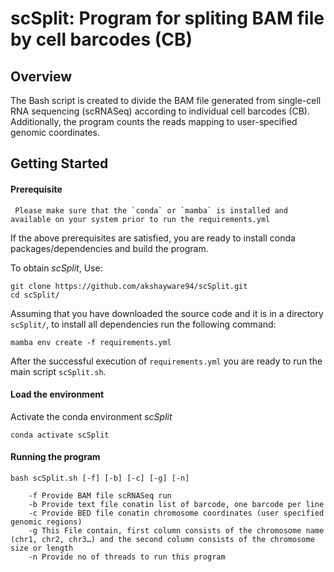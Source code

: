 # scSplit: Program for spliting BAM file by cell barcodes (CB)
## Overview

The Bash script is created to divide the BAM file generated from single-cell RNA sequencing (scRNASeq) according to individual cell barcodes (CB). Additionally, the program counts the reads mapping to user-specified genomic coordinates.

## Getting Started

#### Prerequisite
  ```
   Please make sure that the `conda` or `mamba` is installed and available on your system prior to run the requirements.yml
  ```
If the above prerequisites are satisfied, you are ready to install conda packages/dependencies and build the program.

To obtain *scSplit*, Use: <br />
```
git clone https://github.com/akshayware94/scSplit.git
cd scSplit/
```
Assuming that you have downloaded the source code and it is in a directory `scSplit/`, to install all dependencies run the following command: <br />

```
mamba env create -f requirements.yml
```
After the successful execution of `requirements.yml` you are ready to run the main script `scSplit.sh`.

#### Load the environment
Activate the conda environment *scSplit* <br />

```
conda activate scSplit
```

#### Running the program

```
bash scSplit.sh [-f] [-b] [-c] [-g] [-n]

	-f Provide BAM file scRNASeq run
	-b Provide text file conatin list of barcode, one barcode per line
	-c Provide BED file conatin chromosome coordinates (user specified genomic regions)
	-g This File contain, first column consists of the chromosome name (chr1, chr2, chr3…) and the second column consists of the chromosome size or length
	-n Provide no of threads to run this program

```

